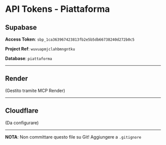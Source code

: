 # API Tokens - Piattaforma

## Supabase
**Access Token**: `sbp_1ca363967423813fb2e5b5db66738240d272b0c5`

**Project Ref**: `wuvuapmjclahbmngntku`

**Database**: `piattaforma`

---

## Render
(Gestito tramite MCP Render)

---

## Cloudflare
(Da configurare)

---

**NOTA**: Non committare questo file su Git! Aggiungere a `.gitignore`

